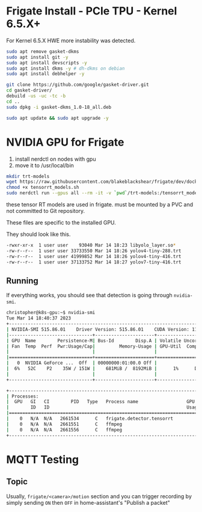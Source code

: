 # Frigate Install - PCIe TPU - Kernel 6.5.X+

For Kernel 6.5.X HWE more instability was detected.

```bash
sudo apt remove gasket-dkms
sudo apt install git -y
sudo apt install devscripts -y
sudo apt install dkms -y # dh-dkms on debian
sudo apt install debhelper -y

git clone https://github.com/google/gasket-driver.git
cd gasket-driver/
debuild -us -uc -tc -b
cd ..
sudo dpkg -i gasket-dkms_1.0-18_all.deb

sudo apt update && sudo apt upgrade -y
```

# NVIDIA GPU for Frigate

1. install nerdctl on nodes with gpu
2. move it to /usr/local/bin

```bash
mkdir trt-models
wget https://raw.githubusercontent.com/blakeblackshear/frigate/dev/docker/tensorrt_models.sh
chmod +x tensorrt_models.sh
sudo nerdctl run --gpus all --rm -it -v `pwd`/trt-models:/tensorrt_models -v `pwd`/tensorrt_models.sh:/tensorrt_models.sh nvcr.io/nvidia/tensorrt:22.07-py3 /tensorrt_models.sh
```

these tensor RT models are used in frigate.
must be mounted by a PVC and not committed to Git repository.

These files are specific to the installed GPU.

They should look like this.

```bash
-rwxr-xr-x  1 user user    93040 Mar 14 18:23 libyolo_layer.so*
-rw-r--r--  1 user user 33733550 Mar 14 18:26 yolov4-tiny-288.trt
-rw-r--r--  1 user user 41999852 Mar 14 18:26 yolov4-tiny-416.trt
-rw-r--r--  1 user user 37133752 Mar 14 18:27 yolov7-tiny-416.trt
```

## Running

If everything works, you should see that detection is going through `nvidia-smi`.

```bash
christopher@k8s-gpu:~$ nvidia-smi
Tue Mar 14 18:40:37 2023
+-----------------------------------------------------------------------------+
| NVIDIA-SMI 515.86.01    Driver Version: 515.86.01    CUDA Version: 11.7     |
|-------------------------------+----------------------+----------------------+
| GPU  Name        Persistence-M| Bus-Id        Disp.A | Volatile Uncorr. ECC |
| Fan  Temp  Perf  Pwr:Usage/Cap|         Memory-Usage | GPU-Util  Compute M. |
|                               |                      |               MIG M. |
|===============================+======================+======================|
|   0  NVIDIA GeForce ...  Off  | 00000000:01:00.0 Off |                  N/A |
|  6%   52C    P2    35W / 151W |    681MiB /  8192MiB |      1%      Default |
|                               |                      |                  N/A |
+-------------------------------+----------------------+----------------------+

+-----------------------------------------------------------------------------+
| Processes:                                                                  |
|  GPU   GI   CI        PID   Type   Process name                  GPU Memory |
|        ID   ID                                                   Usage      |
|=============================================================================|
|    0   N/A  N/A   2661534      C   frigate.detector.tensorrt         335MiB |
|    0   N/A  N/A   2661551      C   ffmpeg                            171MiB |
|    0   N/A  N/A   2661556      C   ffmpeg                            171MiB |
+-----------------------------------------------------------------------------+
```

# MQTT Testing

## Topic

Usually, `frigate/<camera>/motion` section and you can trigger recording by simply sending
`ON` then `OFF` in home-assistant's "Publish a packet"